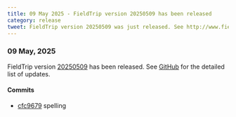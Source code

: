 ```yaml
---
title: 09 May 2025 - FieldTrip version 20250509 has been released
category: release
tweet: FieldTrip version 20250509 was just released. See http://www.fieldtriptoolbox.org/#09-may-2025
---
```


### 09 May, 2025

FieldTrip version [20250509](http://github.com/fieldtrip/fieldtrip/releases/tag/20250509) has been released.
See [GitHub](https://github.com/fieldtrip/fieldtrip/compare/20250507...20250509) for the detailed list of updates.

#### Commits

- [cfc9679](http://github.com/fieldtrip/fieldtrip/commit/cfc9679) spelling

